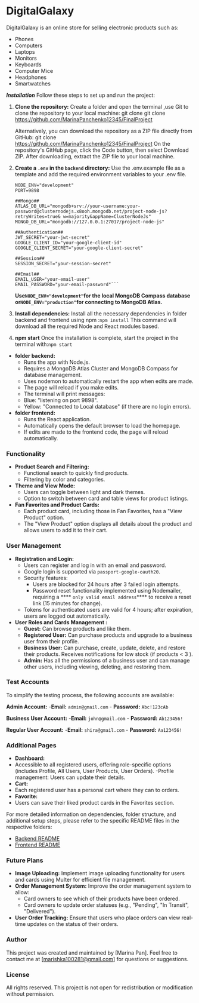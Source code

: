 # DigitalGalaxy

DigitalGalaxy is an online store for selling electronic products such as:

- Phones
- Computers
- Laptops
- Monitors
- Keyboards
- Computer Mice
- Headphones
- Smartwatches

**_Installation_**
Follow these steps to set up and run the project:

1. **Clone the repository:**
   Create a folder and open the terminal ,use Git to clone the repository to your local machine: git clone git clone https://github.com/MarinaPanchenko12345/FinalProject

   Alternatively, you can download the repository as a ZIP file directly from GitHub: git clone https://github.com/MarinaPanchenko12345/FinalProject
   On the repository's GitHub page, click the Code button, then select Download ZIP.
   After downloading, extract the ZIP file to your local machine.

2. **Create a `.env` in the `backend` directory:**
   Use the .env.example file as a template and add the required environment variables to your .env file.

   ````##Enviroment##
   NODE_ENV="development"
   PORT=9898

   ##Mongo##
   ATLAS_DB_URL="mongodb+srv://your-username:your-password@clusternodejs.x8ooh.mongodb.net/project-node-js?retryWrites=true& w=majority&appName=ClusterNodeJs"
   MONGO_DB_URL="mongodb://127.0.0.1:27017/project-node-js"

   ##Authentication##
   JWT_SECRET="your-jwt-secret"
   GOOGLE_CLIENT_ID="your-google-client-id"
   GOOGLE_CLIENT_SECRET="your-google-client-secret"

   ##Session##
   SESSION_SECRET="your-session-secret"

   ##Email##
   EMAIL_USER="your-email-user"
   EMAIL_PASSWORD="your-email-password"```
   ````

   **Use`NODE_ENV="development"`for the local MongoDB Compass database or`NODE_ENV="production"`for connecting to MongoDB Atlas.**

3. **Install dependencies:**
   Install all the necessary dependencies in folder backend and frontend using npm :`npm install` This command will download all the required Node and React modules based.
4. **npm start**
   Once the installation is complete, start the project in the terminal with:`npm start`

- **folder backend:**
  - Runs the app with Node.js.
  - Requires a MongoDB Atlas Cluster and MongoDB Compass for database management.
  - Uses nodemon to automatically restart the app when edits are made.
  - The page will reload if you make edits.
  - The terminal will print messages:
  - Blue: "listening on port 9898".
  - Yellow: "Connected to Local database" (if there are no login errors).
- **folder frontend:**
  - Runs the React application.
  - Automatically opens the default browser to load the homepage.
  - If edits are made to the frontend code, the page will reload automatically.

### Functionality

- **Product Search and Filtering:**
  - Functional search to quickly find products.
  - Filtering by color and categories.
- **Theme and View Mode:**
  - Users can toggle between light and dark themes.
  - Option to switch between card and table views for product listings.
- **Fan Favorites and Product Cards:**
  - Each product card, including those in Fan Favorites, has a "View Product" option.
  - The "View Product" option displays all details about the product and allows users to add it to their cart.

### User Management

- **Registration and Login:**
  - Users can register and log in with an email and password.
  - Google login is supported via `passport-google-oauth20`.
  - Security features:
    - Users are blocked for 24 hours after 3 failed login attempts.
    - Password reset functionality implemented using Nodemailer, requiring a **** `only valid email address`**** to receive a reset link (15 minutes for change).
  - Tokens for authenticated users are valid for 4 hours; after expiration, users are logged out automatically.
- **User Roles and Cards Management :**
  - **Guest:** Can browse products and like them.
  - **Registered User:** Can purchase products and upgrade to a business user from their profile.
  - **Business User:** Can purchase, create, update, delete, and restore their products. Receives notifications for low stock (if products < 3 ).
  - **Admin:** Has all the permissions of a business user and can manage other users, including viewing, deleting, and restoring them.

### **Test Accounts**

To simplify the testing process, the following accounts are available:

**Admin Account:** -**Email:** `admin@gmail.com` - **Password:** `Abc!123cAb`

**Business User Account:** -**Email:** `john@gmail.com` - **Password:** `Ab123456!`

**Regular User Account:** -**Email:** `shira@gmail.com` - **Password:** `Aa123456!`

### Additional Pages

- **Dashboard:**
- Accessible to all registered users, offering role-specific options (includes Profile, All Users, User Products, User Orders).
  -Profile management: Users can update their details.
- **Cart:**
- Each registered user has a personal cart where they can to orders.
- **Favorite:**
- Users can save their liked product cards in the Favorites section.

For more detailed information on dependencies, folder structure, and additional setup steps, please refer to the specific README files in the respective folders:

- [Backend README](./backend/README.md)
- [Frontend README](./frontend/README.md)

### Future Plans

- **Image Uploading:** Implement image uploading functionality for users and cards using Multer for efficient file management.
- **Order Management System:** Improve the order management system to allow:
  - Card owners to see which of their products have been ordered.
  - Card owners to update order statuses (e.g., "Pending", "In Transit", "Delivered").
- **User Order Tracking:** Ensure that users who place orders can view real-time updates on the status of their orders.

### Author

This project was created and maintained by [Marina Pan].
Feel free to contact me at [marishka100281@gmail.com] for questions or suggestions.

### License

All rights reserved. This project is not open for redistribution or modification without permission.
